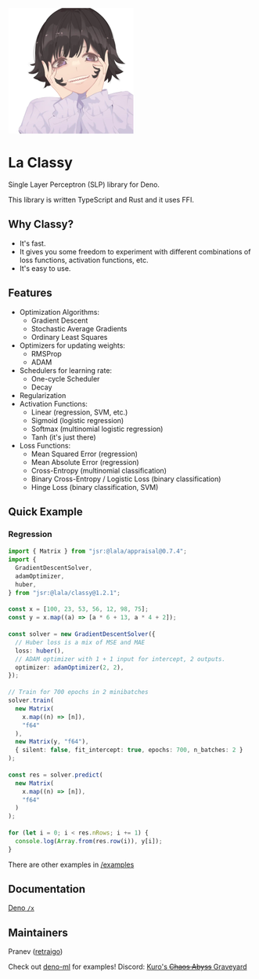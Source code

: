 <img src="/assets/lala.webp" alt="La Lala" height="256px" width="auto">

<h1>La Classy</h1>

Single Layer Perceptron (SLP) library for Deno.

This library is written TypeScript and Rust and it uses FFI.

## Why Classy?

- It's fast.
- It gives you some freedom to experiment with different combinations of loss functions, activation functions, etc.
- It's easy to use.

## Features

- Optimization Algorithms:
  - Gradient Descent
  - Stochastic Average Gradients
  - Ordinary Least Squares
- Optimizers for updating weights:
  - RMSProp
  - ADAM
- Schedulers for learning rate:
  - One-cycle Scheduler
  - Decay
- Regularization
- Activation Functions:
  - Linear (regression, SVM, etc.)
  - Sigmoid (logistic regression)
  - Softmax (multinomial logistic regression)
  - Tanh (it's just there)
- Loss Functions:
  - Mean Squared Error (regression)
  - Mean Absolute Error (regression)
  - Cross-Entropy (multinomial classification)
  - Binary Cross-Entropy / Logistic Loss (binary classification)
  - Hinge Loss (binary classification, SVM)

## Quick Example

### Regression

```ts
import { Matrix } from "jsr:@lala/appraisal@0.7.4";
import {
  GradientDescentSolver,
  adamOptimizer,
  huber,
} from "jsr:@lala/classy@1.2.1";

const x = [100, 23, 53, 56, 12, 98, 75];
const y = x.map((a) => [a * 6 + 13, a * 4 + 2]);

const solver = new GradientDescentSolver({
  // Huber loss is a mix of MSE and MAE
  loss: huber(),
  // ADAM optimizer with 1 + 1 input for intercept, 2 outputs.
  optimizer: adamOptimizer(2, 2),
});

// Train for 700 epochs in 2 minibatches
solver.train(
  new Matrix(
    x.map((n) => [n]),
    "f64"
  ),
  new Matrix(y, "f64"),
  { silent: false, fit_intercept: true, epochs: 700, n_batches: 2 }
);

const res = solver.predict(
  new Matrix(
    x.map((n) => [n]),
    "f64"
  )
);

for (let i = 0; i < res.nRows; i += 1) {
  console.log(Array.from(res.row(i)), y[i]);
}
```

There are other examples in [/examples](https://github.com/retraigo/la-classy/tree/main/examples)

## Documentation

[Deno `/x`](https://deno.land/x/classylala/mod.ts)

## Maintainers

Pranev ([retraigo](https://github.com/retraigo))

Check out [deno-ml](https://github.com/retraigo/deno-ml) for examples!
Discord: [Kuro's ~~Chaos Abyss~~ Graveyard](https://discord.gg/A69vvdK)
